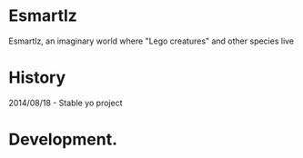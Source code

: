 Esmartlz
========

Esmartlz, an imaginary world where "Lego creatures" and other species live

# History

2014/08/18 - Stable yo project

# Development.



